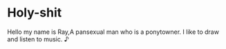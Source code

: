 # Holy-shit
Hello my name is Ray,A pansexual man who is a ponytowner. I like to draw and listen to music. ♪
